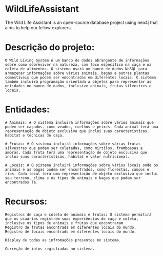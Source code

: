 # WildLifeAssistant
The Wild Life Assistant is an open-source database project using neo4j that aims to help our fellow explorers.

# Descrição do projeto: #  

    O Wild Living System é um banco de dados abrangente de informações sobre como sobreviver na natureza, com foco específico na caça e na coleta de alimentos. O sistema usará um banco de dados NoSQL para armazenar informações sobre vários animais, bagas e outras plantas comestíveis que podem ser encontradas em diferentes locais. O sistema também incluirá programação orientada a objetos para representar as entidades no banco de dados, inclusive animais, frutas silvestres e locais.

# Entidades: #
    # Animais: # O sistema incluirá informações sobre vários animais que podem ser caçados, como veados, coelhos e peixes. Cada animal terá uma representação de objeto exclusiva que inclui suas características, habitat e técnicas de caça.
    
    # Frutas: # O sistema incluirá informações sobre várias frutas silvestres que podem ser coletadas, como mirtilos, framboesas e amoras. Cada fruta terá uma representação de objeto exclusiva que inclui suas características, habitat e valor nutricional.
    
    # Locais: # O sistema incluirá informações sobre vários locais onde os animais e as bagas podem ser encontrados, como florestas, campos e rios. Cada local terá uma representação de objeto exclusiva que inclui seu terreno, clima e os tipos de animais e bagas que podem ser encontrados lá.
 
# Recursos: #
    
    Registros de caça e coleta de animais e frutas: O sistema permitirá que os usuários registrem suas experiências de caça e coleta, inclusive os tipos de animais e frutas que encontraram. 
    Registro de frutas encontrads em diferentes locais do mundo.
    Registro de locais encontrads em diferentes locais do mundo.
    
    Display de todas as infromações presentes no sistema.
    
    Correção de infos registradas no sistema. 
